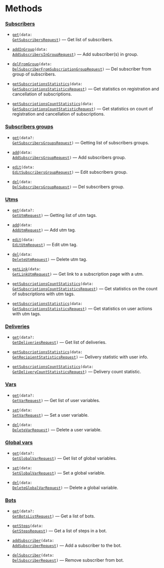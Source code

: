 # Methods

### <a href="https://help.senler.ru/senler/dev/api/methods/podpischiki">Subscribers</a>

- <code><a href="https://help.senler.ru/senler/dev/api/methods/podpischiki/poluchenie-podpischikov">get</a>(data: <a href="src\resources\subscribers\dto\get.dto.ts">GetSubscribersRequest</a>)</code> — Get list of subscribers.

- <code><a href="https://help.senler.ru/senler/dev/api/methods/podpischiki/dobavlenie-podpischika">addInGroup</a>(data: <a href="src\resources\subscribers\dto\add.dto.ts">AddSubscribersInGroupRequest</a>)</code> — Add subscriber(s) in group.

- <code><a href="https://help.senler.ru/senler/dev/api/methods/podpischiki/udalenie-podpischika">delFromGroup</a>(data: <a href="src\resources\subscribers\dto\del.dto.ts">DelSubscriberFromSubscriptionGroupRequest</a>)</code> — Del subscriber from group of subscribers.

- <code><a href="https://help.senler.ru/senler/dev/api/methods/podpischiki/statistika-podpisok">getSubscriptionsStatistics</a>(data: <a href="src\resources\subscribers\dto\statSubscribe.dto.ts">GetSubscriptionsStatisticsRequest</a>)</code> — Get statistics on registration and cancellation of subscriptions.

- <code><a href="https://help.senler.ru/senler/dev/api/methods/podpischiki/statcount">getSubscriptionsCountStatistics</a>(data: <a href="src\resources\subscribers\dto\statCount.dto.ts">GetSubscriptionsCountStatisticRequest</a>)</code> — Get statistics on count of registration and cancellation of subscriptions.

### <a href="https://help.senler.ru/senler/dev/api/methods/gruppy-podpischikov">Subscribers groups</a>

- <code><a href="https://help.senler.ru/senler/dev/api/methods/gruppy-podpischikov/poluchenie-spiska-grupp-podpischikov">get</a>(data?: <a href="src\resources\subscriptions\dto\get.dto.ts">GetSubscribersGroupsRequest</a>)</code> — Getting list of subscribers groups.

- <code><a href="https://help.senler.ru/senler/dev/api/methods/gruppy-podpischikov/dobavlenie-gruppy-podpischikov">add</a>(data: <a href="src\resources\subscriptions\dto\add.dto.ts">AddSubscribersGroupRequest</a>)</code> — Add subscribers group.

- <code><a href="https://help.senler.ru/senler/dev/api/methods/gruppy-podpischikov/redaktirovanie-gruppy-podpischikov">edit</a>(data: <a href="src\resources\subscriptions\dto\edit.dto.ts">EditSubscribersGroupRequest</a>)</code> — Edit subscribers group.

 - <code><a href="https://help.senler.ru/senler/dev/api/methods/gruppy-podpischikov/udalenie-gruppy-podpischikov">del</a>(data: <a href="src\resources\subscriptions\dto\del.dto.ts">DelSubscribersGroupRequest</a>)</code> — Del subscribers group.

### <a href="https://help.senler.ru/senler/dev/api/methods/metki">Utms</a>

- <code><a href="https://help.senler.ru/senler/dev/api/methods/metki/poluchenie-metok">get</a>(data?: <a href="src\resources\utms\dto\get.dto.ts">GetUtmRequest</a>)</code> — Getting list of utm tags.

- <code><a href="https://help.senler.ru/senler/dev/api/methods/metki/dobavlenie-metki">add</a>(data: <a href="src\resources\utms\dto\add.dto.ts">AddUtmRequest</a>)</code> — Add utm tag.

- <code><a href="https://help.senler.ru/senler/dev/api/methods/metki/redaktirovat-metku">edit</a>(data: <a href="src\resources\utms\dto\edit.dto.ts">EditUtmRequest</a>)</code> — Edit utm tag.

- <code><a href="https://help.senler.ru/senler/dev/api/methods/metki/udalenie-metki">del</a>(data: <a href="src\resources\utms\dto\del.dto.ts">DeleteUtmRequest</a>)</code> — Delete utm tag.

- <code><a href="https://help.senler.ru/senler/dev/api/methods/metki/poluchenie-ssylki-dlya-metki">getLink</a>(data: <a href="src\resources\utms\dto\getLink.dto.ts">GetLinkUtmRequest</a>)</code> — Get link to a subscription page with a utm.

- <code><a href="https://help.senler.ru/senler/dev/api/methods/metki/statistika-metok">getSubscriptionsCountStatistics</a>(data: <a href="src\resources\utms\dto\statCount.dto.ts">GetSubscriptionsCountStatisticsRequest</a>)</code> — Get statistics on the count of subscriptions with utm tags.

- <code><a href="https://help.senler.ru/senler/dev/api/methods/metki/podpischiki-s-metkami">getSubscriptionsStatistics</a>(data: <a href="src\resources\utms\dto\statSubscribe.dto.ts">GetSubscriptionsStatisticsRequest</a>)</code> — Get statistics on user actions with utm tags.

### <a href="https://help.senler.ru/senler/dev/api/methods/rassylki">Deliveries</a>

- <code><a href="https://help.senler.ru/senler/dev/api/methods/rassylki/poluchenie-spiska-rassylok">get</a>(data?: <a href="src\resources\deliveries\dto\get.dto.ts">GetDeliveriesRequest</a>)</code> — Get list of deliveries.

- <code><a href="https://help.senler.ru/senler/dev/api/methods/rassylki/statistika-dostavki">getSubscriptionsStatistics</a>(data: <a href="src\resources\deliveries\dto\stat.dto.ts">GetRecipientStatisticsRequest</a>)</code> — Delivery statistic with user info.

- <code><a href="https://help.senler.ru/senler/dev/api/methods/rassylki/statcount">getSubscriptionsCountStatistics</a>(data: <a href="src\resources\deliveries\dto\statCount.dto.ts">GetDeliveryCountStatisticsRequest</a>)</code> — Delivery count statistic.

### <a href="https://help.senler.ru/senler/dev/api/methods/peremennye-podpischikov">Vars</a>

- <code><a href="https://help.senler.ru/senler/dev/api/methods/peremennye-podpischikov/poluchenie-peremennoi">get</a>(data?: <a href="src\resources\vars\dto\get.dto.ts">GetVarRequest</a>)</code> — Get list of user variables.

- <code><a href="https://help.senler.ru/senler/dev/api/methods/peremennye-podpischikov/ustanovka-peremennoi">set</a>(data: <a href="src\resources\vars\dto\set.dto.ts">SetVarRequest</a>)</code> — Set a user variable.

- <code><a href="https://help.senler.ru/senler/dev/api/methods/peremennye-podpischikov/udalenie-peremennoi">del</a>(data: <a href="src\resources\vars\dto\del.dto.ts">DeleteVarRequest</a>)</code> — Delete a user variable.

### <a href="https://help.senler.ru/senler/dev/api/methods/globalnye-peremennye-podpischikov">Global vars</a>

- <code><a href="https://help.senler.ru/senler/dev/api/methods/globalnye-peremennye-podpischikov/poluchenie-peremennoj">get</a>(data?: <a href="src\resources\globalVars\dto\get.dto.ts">GetGlobalVarRequest</a>)</code> — Get list of global variables.

- <code><a href="https://help.senler.ru/senler/dev/api/methods/globalnye-peremennye-podpischikov/ustanovka-peremennoj">set</a>(data: <a href="src\resources\globalVars\dto\set.dto.ts">SetGlobalVarRequest</a>)</code> — Set a global variable.

- <code><a href="https://help.senler.ru/senler/dev/api/methods/globalnye-peremennye-podpischikov/udalenie-peremennoi">del</a>(data: <a href="src\resources\globalVars\dto\del.dto.ts">DeleteGlobalVarRequest</a>)</code> — Delete a global variable.

### <a href="https://help.senler.ru/senler/dev/api/methods/boty">Bots</a>

- <code><a href="https://help.senler.ru/senler/dev/api/methods/boty/poluchenie-spiska-botov">get</a>(data?: <a href="src\resources\bots\dto\get.dto.ts">GetBotsListRequest</a>)</code> — Get a list of bots.

- <code><a href="https://help.senler.ru/senler/dev/api/methods/boty/poluchenie-spiska-shagov-v-bote">getSteps</a>(data: <a href="src\resources\bots\dto\getSteps.dto.ts">GetStepsRequest</a>)</code> — Get a list of steps in a bot.

- <code><a href="https://help.senler.ru/senler/dev/api/methods/boty/dobavlenie-podpischika-v-bota">addSubscriber</a>(data: <a href="src\resources\bots\dto\addSubscriber.dto.ts">AddSubscriberRequest</a>)</code> — Add a subscriber to the bot.

- <code><a href="https://help.senler.ru/senler/dev/api/methods/boty/udalit-podpischika-iz-bota">delSubscriber</a>(data: <a href="src\resources\bots\dto\delSubscriber.dto.ts">DelSubscriberRequest</a>)</code> — Remove subscriber from bot.
